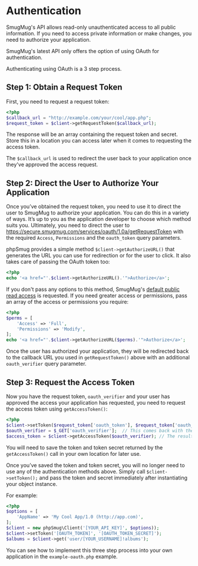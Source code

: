 
# Authentication

SmugMug's API allows read-only unauthenticated access to all public information.  If you need to access private information or make changes, you need to authorize your application.

SmugMug's latest API only offers the option of using OAuth for authentication.

Authenticating using OAuth is a 3 step process.

## Step 1: Obtain a Request Token

First, you need to request a request token:

```php
<?php
$callback_url = "http://example.com/your/cool/app.php";
$request_token = $client->getRequestToken($callback_url);
```

The response will be an array containing the request token and secret.  Store this in a location you can access later when it comes to requesting the access token.

The `$callback_url` is used to redirect the user back to your application once they've approved the access request.

## Step 2: Direct the User to Authorize Your Application

Once you’ve obtained the request token, you need to use it to direct the user to SmugMug to authorize your application. You can do this in a variety of ways. It’s up to you as the application developer to choose which method suits you. Ultimately, you need to direct the user to https://secure.smugmug.com/services/oauth/1.0a/getRequestToken with the required `Access`, `Permissions` and the `oauth_token` query parameters.

phpSmug provides a simple method `$client->getAuthorizeURL()` that generates the URL you can use for redirection or for the user to click. It also takes care of passing the OAuth token too:

```php
<?php
echo '<a href="'.$client->getAuthorizeURL().'">Authorize</a>';
```

If you don't pass any options to this method, SmugMug's [default public read access](https://api.smugmug.com/api/v2/doc/tutorial/authorization.html) is requested.  If you need greater access or permissions, pass an array of the access or permissions you require:

```php
<?php
$perms = [
    'Access' => 'Full',
    'Permissions' => 'Modify',
];
echo '<a href="'.$client->getAuthorizeURL($perms).'">Authorize</a>';
```

Once the user has authorized your application, they will be redirected back to the callback URL you used in `getRequestToken()` above with an additional `oauth_verifier` query parameter.

## Step 3: Request the Access Token

Now you have the request token, `oauth_verifier` and your user has approved the access your application has requested, you need to request the access token using `getAccessToken()`:

```php
<?php
$client->setToken($request_token['oauth_token'], $request_token['oauth_token_secret']);  // Saved somewhere in step 1.
$oauth_verifier = $_GET['oauth_verifier'];  // This comes back with the callback request.
$access_token = $client->getAccessToken($oauth_verifier); // The results of this call is what your application needs to store indefinitely.
```

You will need to save the token and token secret returned by the `getAccessToken()` call in your own location for later use.

Once you’ve saved the token and token secret, you will no longer need to use any of the authentication methods above. Simply call `$client->setToken();` and pass the token and secret immediately after instantiating your object instance.

For example:

```php
<?php
$options = [
    'AppName' => 'My Cool App/1.0 (http://app.com)',
];
$client = new phpSmug\Client('[YOUR_API_KEY]', $options));
$client->setToken('[OAUTH_TOKEN]', '[OAUTH_TOKEN_SECRET]');
$albums = $client->get('user/[YOUR_USERNAME]!albums');
```

You can see how to implement this three step process into your own application in the `example-oauth.php` example.
